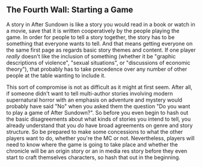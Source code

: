 ## The Fourth Wall: Starting a Game

A story in After Sundown is like a story you would read in a book or watch in a movie, save that it is written cooperatively by the people playing the game. In order for people to tell a story together, the story has to be something that everyone wants to tell. And that means getting everyone on the same first page as regards basic story themes and content. If one player _really_ doesn't like the inclusion of something (whether it be "graphic descriptions of violence", "sexual situations", or "discussions of economic theory"), that probably has to take precedence over any number of other people at the table wanting to include it.

This sort of compromise is not as difficult as it might at first seem. After all, if someone didn't want to tell multi-author stories involving modern supernatural horror with an emphasis on adventure and mystery would probably have said "No" when you asked them the question "Do you want to play a game of After Sundown?". So before you even begin to hash out the basic disagreements about what kinds of stories you intend to tell, you already understand that you _do_ have broad agreements on genre and story structure. So be prepared to make some concessions to what the other players want to do, whether you're the MC or not. Nevertheless, players will need to know where the game is going to take place and whether the chronicle will be an origin story or an in media res story before they even start to craft themselves characters, so hash that out in the beginning.
